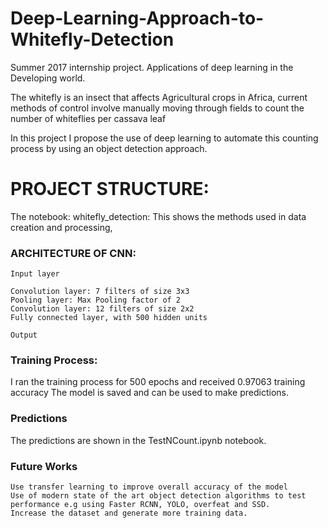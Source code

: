 # Deep-Learning-Approach-to-Whitefly-Detection
Summer 2017 internship project. Applications of deep learning in the Developing world.

The whitefly is an insect that affects Agricultural crops in Africa, current methods of control involve manually moving through fields 
to count the number of whiteflies per cassava leaf

In this project I propose the use of deep learning to automate this counting process by using an object detection approach.

# PROJECT STRUCTURE:

The notebook: whitefly_detection: This shows the methods used in data creation and processing,
### ARCHITECTURE OF CNN:
    Input layer

    Convolution layer: 7 filters of size 3x3
    Pooling layer: Max Pooling factor of 2
    Convolution layer: 12 filters of size 2x2
    Fully connected layer, with 500 hidden units

    Output

### Training Process:
  I ran the training process for 500 epochs and received 0.97063 training accuracy
  The model is saved and can be used to make predictions.
  
  
### Predictions  
 The predictions are shown in the TestNCount.ipynb notebook.

### Future Works
    Use transfer learning to improve overall accuracy of the model
    Use of modern state of the art object detection algorithms to test performance e.g using Faster RCNN, YOLO, overfeat and SSD.
    Increase the dataset and generate more training data.
 

 
